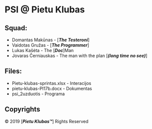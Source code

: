 # PSI @ Pietu Klubas
## Squad:
  - Domantas Makūnas - [___The Testeroni___]
  - Vaidotas Gružas - [___The Programmer___]
  - Lukas Kašėta - The [___Doc___]Man
  - Jovaras Černiauskas - The man with the plan [___(long time no see)___]
## Files:
  - Pietu-klubas-sprintas.xlsx - Interacijos
  - pietu-klubas-PI17b.docx - Dokumentas
  - psi_2uzduotis - Programa
## Copyrights
  © 2019 [___Pietu Klubas™___] Rights Reserved
